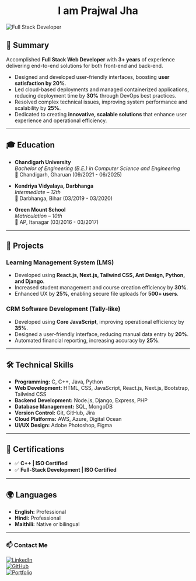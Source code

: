<h1 align="center">I am Prajwal Jha</h1>

![Full Stack Developer](https://cdn.dribbble.com/users/1162077/screenshots/3848914/programmer.gif)

## 📝 Summary
Accomplished **Full Stack Web Developer** with **3+ years** of experience delivering end-to-end solutions for both front-end and back-end.  
- Designed and developed user-friendly interfaces, boosting **user satisfaction by 20%**.  
- Led cloud-based deployments and managed containerized applications, reducing deployment time by **30%** through DevOps best practices.  
- Resolved complex technical issues, improving system performance and scalability by **25%**.  
- Dedicated to creating **innovative, scalable solutions** that enhance user experience and operational efficiency.  

---

## 🎓 Education
- **Chandigarh University**  
  *Bachelor of Engineering (B.E.) in Computer Science and Engineering*  
  📍 Chandigarh, Gharuan (09/2021 - 06/2025)

- **Kendriya Vidyalaya, Darbhanga**  
  *Intermediate – 12th*  
  📍 Darbhanga, Bihar (03/2019 - 03/2020)

- **Green Mount School**  
  *Matriculation – 10th*  
  📍 AP, Itanagar (03/2016 - 03/2017)

---

## 🚀 Projects
### **Learning Management System (LMS)**
- Developed using **React.js, Next.js, Tailwind CSS, Ant Design, Python, and Django**.
- Increased student management and course creation efficiency by **30%**.
- Enhanced UX by **25%**, enabling secure file uploads for **500+ users**.

### **CRM Software Development (Tally-like)**
- Developed using **Core JavaScript**, improving operational efficiency by **35%**.
- Designed a user-friendly interface, reducing manual data entry by **20%**.
- Automated financial reporting, increasing accuracy by **25%**.

---

## 🛠 Technical Skills
- **Programming:** C, C++, Java, Python  
- **Web Development:** HTML, CSS, JavaScript, React.js, Next.js, Bootstrap, Tailwind CSS  
- **Backend Development:** Node.js, Django, Express, PHP  
- **Database Management:** SQL, MongoDB  
- **Version Control:** Git, GitHub, Jira  
- **Cloud Platforms:** AWS, Azure, Digital Ocean  
- **UI/UX Design:** Adobe Photoshop, Figma  

---

## 📜 Certifications
- ✅ **C++ | ISO Certified**  
- ✅ **Full-Stack Development | ISO Certified**  

---

## 🌍 Languages
- **English:** Professional  
- **Hindi:** Professional  
- **Maithili:** Native or bilingual  

---

### 📫 Contact Me
[![LinkedIn](https://img.shields.io/badge/LinkedIn-blue?style=flat&logo=linkedin)](https://linkedin.com/in/yourprofile)  
[![GitHub](https://img.shields.io/badge/GitHub-black?style=flat&logo=github)](https://github.com/yourprofile)  
[![Portfolio](https://img.shields.io/badge/Portfolio-green?style=flat)](https://yourportfolio.com)
